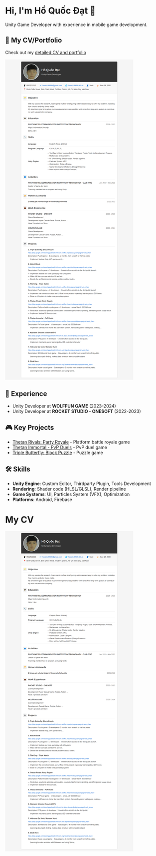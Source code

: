 # Hi, I'm Hồ Quốc Đạt 👋

Unity Game Developer with experience in mobile game development.

## 📄 My CV/Portfolio
Check out my [detailed CV and portfolio](https://yourusername.github.io/my-cv/)

![Preview of my CV](cv-preview.png)

## 💼 Experience
- Unity Developer at **WOLFFUN GAME** (2023-2024)
- Unity Developer at **ROCKET STUDIO - ONESOFT** (2022-2023)

## 🎮 Key Projects
- [Thetan Rivals: Party Royale](https://play.google.com/store/apps/details?id=com.wolffun.thetanrivals) - Platform battle royale game
- [Thetan Immortal - PvP Duels](https://play.google.com/store/apps/details?id=com.wolffun.thetanimmortal) - PvP duel game
- [Triple Butterfly: Block Puzzle](https://play.google.com/store/apps/details?id=com.wolffun.tripleblock) - Puzzle game

## 🛠️ Skills
- **Unity Engine**: Custom Editor, Thirdparty Plugin, Tools Development
- **Rendering**: Shader code (HLSL/GLSL), Render pipeline
- **Game Systems**: UI, Particles System (VFX), Optimization
- **Platforms**: Android, Firebase

# My CV
[![View my full CV](cv-preview.png)](https://yourusername.github.io/my-cv/)
